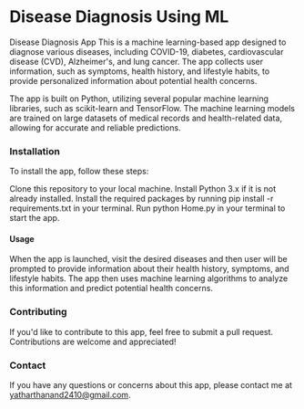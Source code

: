 # Disease Diagnosis Using ML
Disease Diagnosis App
This is a machine learning-based app designed to diagnose various diseases, including COVID-19, diabetes, cardiovascular disease (CVD), Alzheimer's, and lung cancer. The app collects user information, such as symptoms, health history, and lifestyle habits, to provide personalized information about potential health concerns.

The app is built on Python, utilizing several popular machine learning libraries, such as scikit-learn and TensorFlow. The machine learning models are trained on large datasets of medical records and health-related data, allowing for accurate and reliable predictions.

### Installation
To install the app, follow these steps:

Clone this repository to your local machine.
Install Python 3.x if it is not already installed.
Install the required packages by running pip install -r requirements.txt in your terminal.
Run python Home.py in your terminal to start the app.
#### Usage
When the app is launched, visit the desired diseases and then user will be prompted to provide information about their health history, symptoms, and lifestyle habits. The app then uses machine learning algorithms to analyze this information and predict potential health concerns.

### Contributing
If you'd like to contribute to this app, feel free to submit a pull request. Contributions are welcome and appreciated!


### Contact
If you have any questions or concerns about this app, please contact me at yatharthanand2410@gmail.com.
